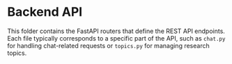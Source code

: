 # Backend API

This folder contains the FastAPI routers that define the REST API endpoints. Each file typically corresponds to a specific part of the API, such as `chat.py` for handling chat-related requests or `topics.py` for managing research topics. 